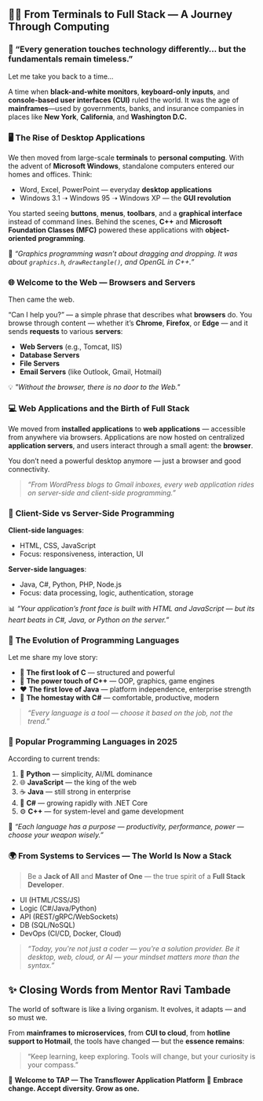  

## 👨‍🏫 **From Terminals to Full Stack — A Journey Through Computing**

### 🌱 “Every generation touches technology differently… but the fundamentals remain timeless.”

Let me take you back to a time…

A time when **black-and-white monitors**, **keyboard-only inputs**, and **console-based user interfaces (CUI)** ruled the world. It was the age of **mainframes**—used by governments, banks, and insurance companies in places like **New York**, **California**, and **Washington D.C.**

### 🖥️ **The Rise of Desktop Applications**

We then moved from large-scale **terminals** to **personal computing**. With the advent of **Microsoft Windows**, standalone computers entered our homes and offices. Think:

* Word, Excel, PowerPoint — everyday **desktop applications**
* Windows 3.1 ➝ Windows 95 ➝ Windows XP — the **GUI revolution**

You started seeing **buttons**, **menus**, **toolbars**, and a **graphical interface** instead of command lines. Behind the scenes, **C++** and **Microsoft Foundation Classes (MFC)** powered these applications with **object-oriented programming**.

🧠 *“Graphics programming wasn’t about dragging and dropping. It was about `graphics.h`, `drawRectangle()`, and OpenGL in C++.”*

### 🌐 **Welcome to the Web — Browsers and Servers**

Then came the web.

“Can I help you?” — a simple phrase that describes what **browsers** do. You browse through content — whether it’s **Chrome**, **Firefox**, or **Edge** — and it sends **requests** to various **servers**:

* **Web Servers** (e.g., Tomcat, IIS)
* **Database Servers**
* **File Servers**
* **Email Servers** (like Outlook, Gmail, Hotmail)

💡 *"Without the browser, there is no door to the Web."*

### 💻 **Web Applications and the Birth of Full Stack**

We moved from **installed applications** to **web applications** — accessible from anywhere via browsers. Applications are now hosted on centralized **application servers**, and users interact through a small agent: the **browser**.

You don’t need a powerful desktop anymore — just a browser and good connectivity.

> *“From WordPress blogs to Gmail inboxes, every web application rides on server-side and client-side programming.”*

### 🔄 **Client-Side vs Server-Side Programming**

**Client-side languages**:

* HTML, CSS, JavaScript
* Focus: responsiveness, interaction, UI

**Server-side languages**:

* Java, C#, Python, PHP, Node.js
* Focus: data processing, logic, authentication, storage

📊 *“Your application’s front face is built with HTML and JavaScript — but its heart beats in C#, Java, or Python on the server.”*

### 🚀 **The Evolution of Programming Languages**

Let me share my love story:

* 📘 **The first look of C** — structured and powerful
* 🧠 **The power touch of C++** — OOP, graphics, game engines
* ❤️ **The first love of Java** — platform independence, enterprise strength
* 🏡 **The homestay with C#** — comfortable, productive, modern

> *“Every language is a tool — choose it based on the job, not the trend.”*

### 🔧 **Popular Programming Languages in 2025**

According to current trends:

1. 🐍 **Python** — simplicity, AI/ML dominance
2. 🌐 **JavaScript** — the king of the web
3. ☕ **Java** — still strong in enterprise
4. 🧱 **C#** — growing rapidly with .NET Core
5. ⚙️ **C++** — for system-level and game development

🎯 *“Each language has a purpose — productivity, performance, power — choose your weapon wisely.”*


### 🌍 **From Systems to Services — The World Is Now a Stack**

> Be a **Jack of All** and **Master of One** — the true spirit of a **Full Stack Developer**.

* UI (HTML/CSS/JS)
* Logic (C#/Java/Python)
* API (REST/gRPC/WebSockets)
* DB (SQL/NoSQL)
* DevOps (CI/CD, Docker, Cloud)

> *“Today, you're not just a coder — you're a solution provider. Be it desktop, web, cloud, or AI — your mindset matters more than the syntax.”*

## ✨ **Closing Words from Mentor Ravi Tambade**

The world of software is like a living organism. It evolves, it adapts — and so must we.

From **mainframes to microservices**, from **CUI to cloud**, from **hotline support to Hotmail**, the tools have changed — but the **essence remains**:

> “Keep learning, keep exploring. Tools will change, but your curiosity is your compass.”

🚀 **Welcome to TAP — The Transflower Application Platform**
🔁 **Embrace change. Accept diversity. Grow as one.**

 
